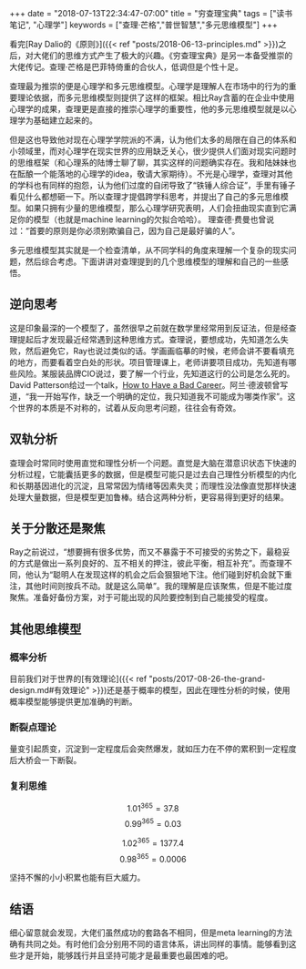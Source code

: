 +++
date = "2018-07-13T22:34:47-07:00"
title = "穷查理宝典"
tags = ["读书笔记", "心理学"]
keywords = ["查理·芒格","普世智慧","多元思维模型"]
+++

看完[Ray Dalio的《原则》]({{< ref "posts/2018-06-13-principles.md" >}})之后，对大佬们的思维方式产生了极大的兴趣。《穷查理宝典》是另一本备受推崇的大佬传记。查理·芒格是巴菲特倚重的合伙人，低调但是个性十足。

查理最为推崇的便是心理学和多元思维模型。心理学是理解人在市场中的行为的重要理论依据，而多元思维模型则提供了这样的框架。相比Ray含蓄的在企业中使用心理学的成果，查理更是直接的推崇心理学的重要性，他的多元思维模型就是以心理学为基础建立起来的。

但是这也导致他对现在心理学学院派的不满，认为他们太多的局限在自己的体系和小领域里，而对心理学在现实世界的应用缺乏关心，很少提供人们面对现实问题时的思维框架（和心理系的陆博士聊了聊，其实这样的问题确实存在。我和陆妹妹也在酝酿一个能落地的心理学的idea，敬请大家期待）。不光是心理学，查理对其他的学科也有同样的抱怨，认为他们过度的自闭导致了“铁锤人综合证”，手里有锤子看见什么都想砸一下。所以查理才提倡跨学科思考，并提出了自己的多元思维模型。如果只拥有少量的思维模型，那么心理学研究表明，人们会扭曲现实直到它满足你的模型（也就是machine learning的欠拟合哈哈）。 理查德·费曼也曾说过：“首要的原则是你必须别欺骗自己，因为自己是最好骗的人”。

多元思维模型其实就是一个检查清单，从不同学科的角度来理解一个复杂的现实问题，然后综合考虑。下面讲讲对查理提到的几个思维模型的理解和自己的一些感悟。

## 逆向思考

这是印象最深的一个模型了，虽然很早之前就在数学里经常用到反证法，但是经查理提起后才发现最近经常遇到这种思维方式。查理说，要想成功，先知道怎么失败，然后避免它，Ray也说过类似的话。学画画临摹的时候，老师会讲不要看填充的地方，而要看着空白处的形状。项目管理课上，老师讲要项目成功，先知道有哪些风险。某服装品牌CIO说过，要了解一个行业，先知道这行的公司是怎么死的。David Patterson给过一个talk，[How to Have a Bad Career](https://youtu.be/Rn1w4MRHIhc)。阿兰·德波顿曾写道，“我一开始写作，缺乏一个明确的定位，我只知道我不可能成为哪类作家”。这个世界的本质是不对称的，试着从反向思考问题，往往会有奇效。

## 双轨分析

查理会时常同时使用直觉和理性分析一个问题。直觉是大脑在潜意识状态下快速的分析过程，它能囊括更多的数据，但是模型可能只是过去自己理性分析模型的内化和长期基因进化的沉淀，且常常因为情绪等因素失灵；而理性没法像直觉那样快速处理大量数据，但是模型更加鲁棒。结合这两种分析，更容易得到更好的结果。

## 关于分散还是聚焦

Ray之前说过，“想要拥有很多优势，而又不暴露于不可接受的劣势之下，最稳妥的方式是做出一系列良好的、互不相关的押注，彼此平衡，相互补充”。而查理不同，他认为“聪明人在发现这样的机会之后会狠狠地下注。他们碰到好机会就下重注，其他时间则按兵不动。就是这么简单”。我的理解是应该聚焦，但是不能过度聚焦。准备好备份方案，对于可能出现的风险要控制到自己能接受的程度。

## 其他思维模型

### 概率分析

目前我们对于世界的[有效理论]({{< ref "posts/2017-08-26-the-grand-design.md#有效理论" >}})还是基于概率的模型，因此在理性分析的时候，使用概率模型能够提供更加准确的判断。

### 断裂点理论

量变引起质变，沉淀到一定程度后会突然爆发，就如压力在不停的累积到一定程度后大桥会一下断裂。

### 复利思维

$$ 1.01^{365} = 37.8 $$
$$ 0.99^{365} = 0.03 $$

$$ 1.02^{365} = 1377.4 $$
$$ 0.98^{365} = 0.0006 $$

坚持不懈的小小积累也能有巨大威力。

## 结语

细心留意就会发现，大佬们虽然成功的套路各不相同，但是meta learning的方法确有共同之处。有时他们会分别用不同的语言体系，讲出同样的事情。能够看到这些才是开始，能够践行并且坚持可能才是最重要也最困难的吧。


